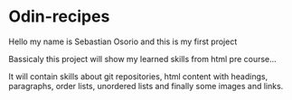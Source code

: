 # Odin-recipes
Hello my name is Sebastian Osorio and this is my first project 

Bassicaly this project will show my learned skills from html pre course...

It will contain skills about git repositories, html content with headings, paragraphs, order lists, unordered lists and finally some images and links.
